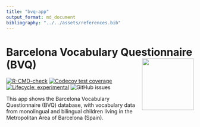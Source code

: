 ```yaml
---
title: "bvq-app"
output_format: md_document
bibliography: "../../assets/references.bib"
---
```



# Barcelona Vocabulary Questionnaire (BVQ) <a href="gongcastro.github.io/bvq-app"><img src="gongcastro.github.io/bvqdev/man/figures/logo.png" align="right" height="139" /></a>

<!-- badges: start -->
[![R-CMD-check](https://github.com/gongcastro/bvqdev/actions/workflows/check-standard.yaml/badge.svg)](https://github.com/gongcastro/bvqdev/actions/workflows/R-CMD-check.yaml)
[![Codecov test coverage](https://codecov.io/gh/gongcastro/bvqdev/branch/main/graph/badge.svg)](https://app.codecov.io/gh/gongcastro/bvqdev?branch=main)
[![Lifecycle: experimental](https://img.shields.io/badge/lifecycle-experimental-orange.svg)](https://lifecycle.r-lib.org/articles/stages.html#experimental)
![GitHub issues](https://img.shields.io/github/issues/gongcastro/bvqdev)
<!-- badges: end -->

This app shows the Barcelona Vocabulary Questionnaire (BVQ) database, with vocabulary data from monolingual and bilingual children living in the Metropolitan Area of Barcelona (Spain).
